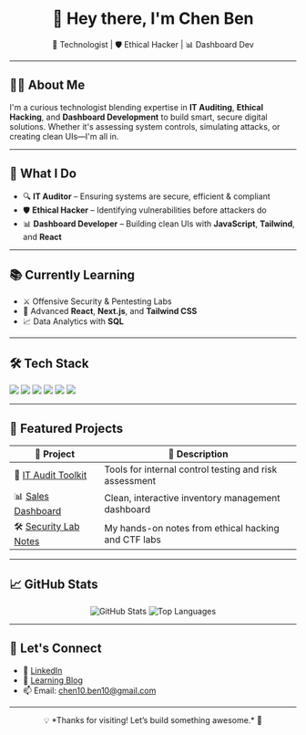 <h1 align="center">👋 Hey there, I'm Chen Ben</h1>
<p align="center">
  🚀 Technologist | 🛡️ Ethical Hacker | 📊 Dashboard Dev
</p>

---

## 🧑‍💻 About Me

I'm a curious technologist blending expertise in **IT Auditing**, **Ethical Hacking**, and **Dashboard Development** to build smart, secure digital solutions. Whether it's assessing system controls, simulating attacks, or creating clean UIs—I'm all in.

---

## 🚀 What I Do

- 🔍 **IT Auditor** – Ensuring systems are secure, efficient & compliant  
- 🛡️ **Ethical Hacker** – Identifying vulnerabilities before attackers do  
- 📊 **Dashboard Developer** – Building clean UIs with **JavaScript**, **Tailwind**, and **React**

---

## 📚 Currently Learning

- ⚔️ Offensive Security & Pentesting Labs  
- 🧱 Advanced **React**, **Next.js**, and **Tailwind CSS**  
- 📈 Data Analytics with **SQL**  

---

## 🛠️ Tech Stack

<p>
  <img src="https://img.shields.io/badge/-JavaScript-F7DF1E?logo=javascript&logoColor=black&style=for-the-badge" />
  <img src="https://img.shields.io/badge/-Next.js-000?logo=next.js&style=for-the-badge" />
  <img src="https://img.shields.io/badge/-React-61DAFB?logo=react&logoColor=black&style=for-the-badge" />
  <img src="https://img.shields.io/badge/-TailwindCSS-38B2AC?logo=tailwind-css&logoColor=white&style=for-the-badge" />
  <img src="https://img.shields.io/badge/-SQL%20Server-CC2927?logo=microsoft-sql-server&logoColor=white&style=for-the-badge" />
  <img src="https://img.shields.io/badge/-VS%20Code-007ACC?logo=visual-studio-code&logoColor=white&style=for-the-badge" />
</p>

---

## 📌 Featured Projects

| 🔗 Project | 💬 Description |
|-----------|----------------|
| 💼 [IT Audit Toolkit](https://github.com/your-username/it-audit-toolkit) | Tools for internal control testing and risk assessment |
| 📊 [Sales Dashboard](https://github.com/your-username/sales-dashboard) | Clean, interactive inventory management dashboard |
| 🛠️ [Security Lab Notes](https://github.com/your-username/security-lab-notes) | My hands-on notes from ethical hacking and CTF labs |

---

## 📈 GitHub Stats

<p align="center">
  <img src="https://github-readme-stats.vercel.app/api?username=your-username&show_icons=true&theme=radical" alt="GitHub Stats" />
  <img src="https://github-readme-stats.vercel.app/api/top-langs/?username=your-username&layout=compact&theme=radical" alt="Top Languages" />
</p>

---

## 🤝 Let's Connect

- 💼 [LinkedIn](https://www.linkedin.com/in/your-profile)
- 🧠 [Learning Blog](https://yourwebsite.com)
- 📫 Email: chen10.ben10@gmail.com

---

<p align="center">
  💡 *Thanks for visiting! Let’s build something awesome.* 🚀
</p>

